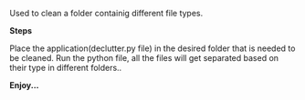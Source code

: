 Used to clean a folder containig different file types.

__Steps__

Place the application(declutter.py file) in the desired folder that is needed to be cleaned.
Run the python file, all the files will get separated based on their type in different folders..

__Enjoy...__
